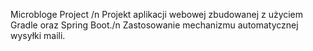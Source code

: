 Microbloge Project /n
Projekt aplikacji webowej zbudowanej z użyciem Gradle oraz Spring Boot./n
Zastosowanie mechanizmu automatycznej wysyłki maili.
